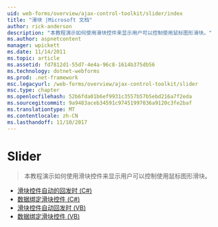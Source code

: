```yaml
---
uid: web-forms/overview/ajax-control-toolkit/slider/index
title: "滑块 |Microsoft 文档"
author: rick-anderson
description: "本教程演示如何使用滑块控件来显示用户可以控制使用鼠标图形滑块。"
ms.author: aspnetcontent
manager: wpickett
ms.date: 11/14/2011
ms.topic: article
ms.assetid: fd7812d1-55d7-4e4a-96c8-1614b375db56
ms.technology: dotnet-webforms
ms.prod: .net-framework
msc.legacyurl: /web-forms/overview/ajax-control-toolkit/slider
msc.type: chapter
ms.openlocfilehash: 52b6fda01b6ef9931c3557b57b5ebd216a7f2eda
ms.sourcegitcommit: 9a9483aceb34591c97451997036a9120c3fe2baf
ms.translationtype: MT
ms.contentlocale: zh-CN
ms.lasthandoff: 11/10/2017
---
```

<a name="slider"></a>Slider
====================
> 本教程演示如何使用滑块控件来显示用户可以控制使用鼠标图形滑块。


- [滑块控件自动的回发时 (C#)](using-the-slider-control-with-auto-postback-cs.md)
- [数据绑定滑块控件 (C#)](databinding-the-slider-control-cs.md)
- [滑块控件自动回发时 (VB)](using-the-slider-control-with-auto-postback-vb.md)
- [数据绑定滑块控件 (VB)](databinding-the-slider-control-vb.md)
